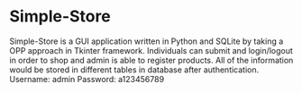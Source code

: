 # Simple-Store
Simple-Store is a GUI application written in Python and SQLite by taking a OPP approach in Tkinter framework. Individuals can submit and login/logout in order to shop and admin is able to register products. All of the information would be stored in different tables in database after authentication.
Username: admin
Password: a123456789
